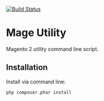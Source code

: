 [![Build Status](https://travis-ci.org/SirMuppit/mage-utility.svg?branch=master)](https://travis-ci.org/SirMuppit/mage-utility)

# Mage Utility
Magento 2 utility command line script.

## Installation

Install via command line:

```sh
php composer.phar install
```